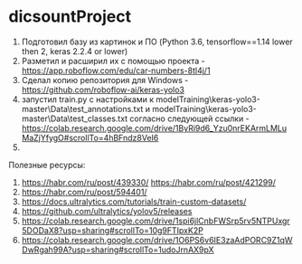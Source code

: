 # dicsountProject

1. Подготовил базу из картинок и ПО (Python 3.6, tensorflow==1.14 lower then 2, keras 2.2.4 or lower)
2. Разметил и расширил их с помощью проекта - https://app.roboflow.com/edu/car-numbers-8tl4j/1
3. Сделал копию репозитория для Windows - https://github.com/roboflow-ai/keras-yolo3
4. запустил train.py с настройками к modelTraining\keras-yolo3-master\Data\test_annotations.txt и modelTraining\keras-yolo3-master\Data\test_classes.txt согласно следующей ссылки - https://colab.research.google.com/drive/1ByRi9d6_Yzu0nrEKArmLMLuMaZjYfygO#scrollTo=4hBFndz8VeI6
5.

Полезные ресурсы:

1. https://habr.com/ru/post/439330/ https://habr.com/ru/post/421299/
2. https://habr.com/ru/post/594401/
3. https://docs.ultralytics.com/tutorials/train-custom-datasets/
4. https://github.com/ultralytics/yolov5/releases
5. https://colab.research.google.com/drive/1spi6jlCnbFWSrp5rv5NTPUxgr5DODaX8?usp=sharing#scrollTo=10g9FTIpxK2P
6. https://colab.research.google.com/drive/1O6PS6v6IE3zaAdPORC9Z1qWDwRgah99A?usp=sharing#scrollTo=1udoJrnAX9pX
